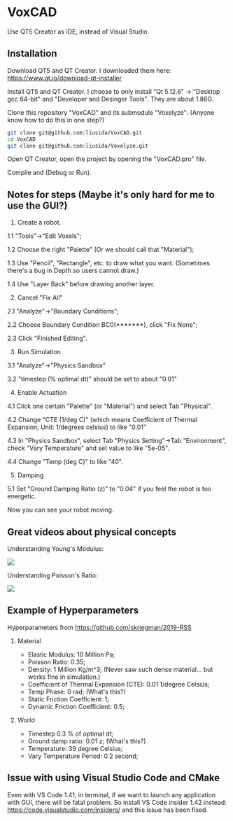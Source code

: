 # VoxCAD

Use QT5 Creator as IDE, instead of Visual Studio.

## Installation

Download QT5 and QT Creator. I downloaded them here: https://www.qt.io/download-qt-installer

Install QT5 and QT Creator. I choose to only install "Qt 5.12.6" -> "Desktop gcc 64-bit" and "Developer and Desinger Tools". They are about 1.86G.

Clone this repository "VoxCAD" and its submodule "Voxelyze": (Anyone know how to do this in one step?)

```bash
git clone git@github.com:liusida/VoxCAD.git
cd VoxCAD
git clone git@github.com:liusida/Voxelyze.git
```

Open QT Creator, open the project by opening the "VoxCAD.pro" file.

Compile and (Debug or Run).


## Notes for steps (Maybe it's only hard for me to use the GUI?)

1. Create a robot.

1.1 "Tools"->"Edit Voxels"; 

1.2 Choose the right "Palette" (Or we should call that "Material"); 

1.3 Use "Pencil", "Rectangle", etc. to draw what you want. (Sometimes there's a bug in Depth so users cannot draw.)

1.4 Use "Layer Back" before drawing another layer.

2. Cancel "Fix All"

2.1 "Analyze"->"Boundary Conditions";

2.2 Choose Boundary Condition BC0(*******), click "Fix None";

2.3 Click "Finished Editing".

3. Run Simulation

3.1 "Analyze"->"Physics Sandbox"

3.2 "timestep (% optimal dt)" should be set to about "0.01"

4. Enable Actuation

4.1 Click one certain "Palette" (or "Material") and select Tab "Physical".

4.2 Change "CTE (1/deg C)" (which means Coefficient of Thermal Expansion, Unit: 1/degrees celsius) to like "0.01"

4.3 In "Physics Sandbox", select Tab "Physics Setting"->Tab "Environment", check "Vary Temperature" and set value to like "5e-05".

4.4 Change "Temp (deg C)" to like "40".

5. Damping

5.1 Set "Ground Damping Ratio (z)" to "0.04" if you feel the robot is too energetic.

Now you can see your robot moving.

## Great videos about physical concepts

Understanding Young's Modulus: 

[![](https://i.ytimg.com/vi/DLE-ieOVFjI/hqdefault.jpg?sqp=-oaymwEZCPYBEIoBSFXyq4qpAwsIARUAAIhCGAFwAQ==&rs=AOn4CLDVt2H-rw0Bg7acXSBktS2e0DqeZA)](https://www.youtube.com/watch?v=DLE-ieOVFjI)

Understanding Poisson's Ratio: 

[![](https://i.ytimg.com/vi/tuOlM3P7ygA/hqdefault.jpg?sqp=-oaymwEZCPYBEIoBSFXyq4qpAwsIARUAAIhCGAFwAQ==&rs=AOn4CLBVaNtvEewQxuTZv6eHlH1zacW0mg)](https://www.youtube.com/watch?v=tuOlM3P7ygA)

## Example of Hyperparameters

Hyperparameters from https://github.com/skriegman/2019-RSS

1. Material

    * Elastic Modulus: 10 Million Pa;
    * Poisson Ratio: 0.35;
    * Density: 1 Million Kg/m^3; (Never saw such dense material... but works fine in simulation.)
    * Coefficient of Thermal Expansion (CTE): 0.01 1/degree Celsius;
    * Temp Phase: 0 rad; (What's this?)
    * Static Friction Coefficient: 1;
    * Dynamic Friction Coefficient: 0.5;

2. World

    * Timestep 0.3 % of optimal dt;
    * Ground damp ratio: 0.01 z; (What's this?)
    * Temperature: 39 degree Celsius;
    * Vary Temperature Period: 0.2 second;


## Issue with using Visual Studio Code and CMake

Even with VS Code 1.41, in terminal, if we want to launch any application with GUI, there will be fatal problem. So install VS Code insider 1.42 instead: https://code.visualstudio.com/insiders/ and this issue has been fixed.

